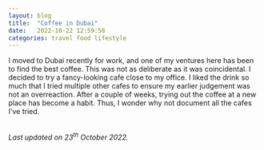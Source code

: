```yaml
---
layout: blog
title:  "Coffee in Dubai"
date:   2022-10-22 12:59:58  
categories: travel food lifestyle
---
```


<link rel="stylesheet" href="https://cdn.datatables.net/1.10.8/css/jquery.dataTables.min.css" />
<link rel="stylesheet" href="https://cdn.datatables.net/responsive/2.3.0/css/responsive.dataTables.min.css" />
<script type="text/javascript" src="https://code.jquery.com/jquery-1.11.3.min.js"></script>
<script src="https://cdn.datatables.net/1.10.10/js/jquery.dataTables.min.js" defer="defer"></script>
<script src="https://cdn.datatables.net/responsive/2.3.0/js/dataTables.responsive.min.js" defer="defer"></script>

<style>
:root {
  --star-size: 1em;
  --star-color: #fff;
  --star-background: #fc0;
}

.Stars {
  --percent: calc(var(--rating) / 5 * 100%);
  display: inline-block;
  font-size: var(--star-size);
  font-family: Times;
  line-height: 1;
}
.Stars::before {
  content: "★★★★★";
  letter-spacing: 3px;
  background: linear-gradient(90deg, var(--star-background) var(--percent), var(--star-color) var(--percent));
  -webkit-background-clip: text;
  -webkit-text-fill-color: transparent;
}
</style>


I moved to Dubai recently for work, and one of my ventures here has been to find the best coffee. This was not as deliberate as it was coincidental. I decided to try a fancy-looking cafe close to my office. I liked the drink so much that I tried multiple other cafes to ensure my earlier judgement was not an overreaction. After a couple of weeks, trying out the coffee at a new place has become a habit. Thus, I wonder why not document all the cafes I've tried.

<table id="ratingTable"></table>

<em>Last updated on 23<sup>th</sup> October 2022.</em>

<script>
function convertToStars(num, type) {
    if(type == 'display')
        return '<div class="Stars" style="--rating: ' + num + ';"></div>';
    else return num;
}

$(document).ready(function (){
    $('#ratingTable').DataTable({
        data: [
            {
                'cafe': '<a target="_blank" href="https://goo.gl/maps/LXokNVVUmEyKWyJB9">Have Coffee - DIFC</a><br />',
                'drink': 'Espresso', 'presentation': 4, 'texture': 5, 'flavour': 5,
                'remarks': 'Would appreciate if the espresso was presented with a cookie. However, the texture and flavour take the game away.',
            },
            {
                'cafe': '<a target="_blank" href="https://goo.gl/maps/LXokNVVUmEyKWyJB9">Have Coffee - DIFC</a><br />',
                'drink': 'Piccolo', 'presentation': 5, 'texture': 5, 'flavour': 5,
                'remarks': 'One can taste both the coffee and the milk. Great texture, great taste.',
            },
            {
                'cafe': '<a target="_blank" href="https://goo.gl/maps/LXokNVVUmEyKWyJB9">Have Coffee - DIFC</a><br />',
                'drink': 'Cortado', 'presentation': 5, 'texture': 5, 'flavour': 5,
                'remarks': 'Just a double piccolo or perhaps a piccolo is a half cortado. My go-to drink.',
            },
            {
                'cafe': '<a target="_blank" href="https://goo.gl/maps/hcYpC9MJzNfh7pmD7">Around Eleven cafe - DIFC</a><br />',
                'drink': 'Piccolo', 'presentation': 4, 'texture': 3, 'flavour': 3,
                'remarks': 'This had too much milk, which completely overshadowed the taste of coffee.',
            },
            {
                'cafe': '<a target="_blank" href="https://goo.gl/maps/rDDo5epFTkeCWh5b8">The Coffee Lab</a><br />',
                'drink': 'Cortado', 'presentation': 4, 'texture': 2, 'flavour': 2,
                'remarks': 'All I could taste was burnt milk.',
            },
            {
                'cafe': '<a target="_blank" href="https://goo.gl/maps/jkU5h9gepsx1yREX9">Fenna Eatery</a><br />',
                'drink': 'Cortado', 'presentation': 5, 'texture': 4, 'flavour': 4,
                'remarks': 'Beautiful Moroccan decor. Flavour is strong, reminded me of molasses. Texture could be one-notch thicker, but great taste overall.',
            },
        ],
        columns: [
            { data: 'cafe', title: 'Cafe' },
            { data: 'drink', title: 'Drink' },
            { data: 'presentation', title: 'Presentation', render: convertToStars },
            { data: 'texture', title: 'Texture', render: convertToStars},
            { data: 'flavour', title: 'Flavour', render: convertToStars },
            { data: 'remarks', title: 'Remarks' },
        ],
        paging: false,
        searching: false,
        bInfo: false,
        responsive: true,
    });
});
</script>


